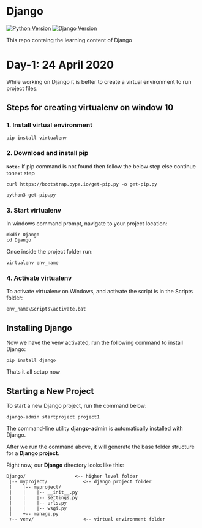 # Django
[![Python Version](https://img.shields.io/badge/python-3.x-brightgreen.svg)](https://python.org)
[![Django Version](https://img.shields.io/badge/django-2.1.5-brightgreen.svg)](https://djangoproject.com)

This repo containg the learning content of Django



# Day-1: 24 April 2020

While working on Django it is better to create a virtual environment to run project files.

## Steps for creating virtualenv on window 10

### 1. Install virtual environment
```
pip install virtualenv
```

### 2. Download and install pip
**`Note:`** If pip command is not found then follow the below step else continue tonext step
```
curl https://bootstrap.pypa.io/get-pip.py -o get-pip.py
```
```
python3 get-pip.py
```


### 3. Start virtualenv
In windows command prompt, navigate to your project location: 
```
mkdir Django
cd Django
```
Once inside the project folder run: 
```
virtualenv env_name
```
### 4. Activate virtualenv

To activate virtualenv on Windows, and activate the script is in the Scripts folder:

```
env_name\Scripts\activate.bat
```


## Installing Django 

Now we have the venv activated, run the following command to install Django:
```
pip install django
```

Thats it all setup now

## Starting a New Project
To start a new Django project, run the command below:
```
django-admin startproject project1
```

The command-line utility **django-admin** is automatically installed with Django.

After we run the command above, it will generate the base folder structure for a **Django project**.

Right now, our **Django** directory looks like this:

```
Django/                  <-- higher level folder
 |-- myproject/             <-- django project folder
 |    |-- myproject/
 |    |    |-- __init__.py
 |    |    |-- settings.py
 |    |    |-- urls.py
 |    |    |-- wsgi.py
 |    +-- manage.py
 +-- venv/                  <-- virtual environment folder
 ```
 
 
